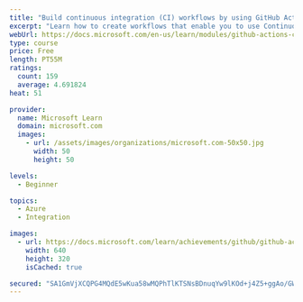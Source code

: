 ```yaml
---
title: "Build continuous integration (CI) workflows by using GitHub Actions"
excerpt: "Learn how to create workflows that enable you to use Continuous Integration (CI) for your projects."
webUrl: https://docs.microsoft.com/en-us/learn/modules/github-actions-ci/
type: course
price: Free
length: PT55M
ratings:
  count: 159
  average: 4.691824
heat: 51

provider:
  name: Microsoft Learn
  domain: microsoft.com
  images:
    - url: /assets/images/organizations/microsoft.com-50x50.jpg
      width: 50
      height: 50

levels:
  - Beginner

topics:
  - Azure
  - Integration

images:
  - url: https://docs.microsoft.com/learn/achievements/github/github-actions-ci-social.png
    width: 640
    height: 320
    isCached: true

secured: "SA1GmVjXCQPG4MQdE5wKua58wMQPhTlKTSNsBDnuqYw9lKOd+j4Z5+ggAo/GWfAvmcoTElhY2XA5TkybqHyEXU+57bUXAjqoFyrodYKGnJZFk1j7B41pd+PGaCKdRgBolvUZrJItf3aU5Toyk1aIjf6U5OfhFZeFjfNj0bSBgFEtX5rthSnq/BmIEIh+SvsKNM+gt0F9VlARJ2ZqOsxy1c1Vg0Tsfn55GKybBOaAi62by6ahzNeLAhaH7lKyuc7BUmlDgQuwS7d/NlzqLAAhSsGVSPFfD6Hw3bMonG+/aDiptF9kEpK1WY9eluuN8pXNFKFfAPZ0b5SFYVzhD8N+sbcZEKVN35tZVMEFJxG3Xc+3E4X6VvXCT9kUkMrdwGke4MOoe7649T1r2TkCkTg7dxgWmyCeRrVm533HQfaelKg=;J1jAwYeT/knqReRwZkozcw=="
---
```


